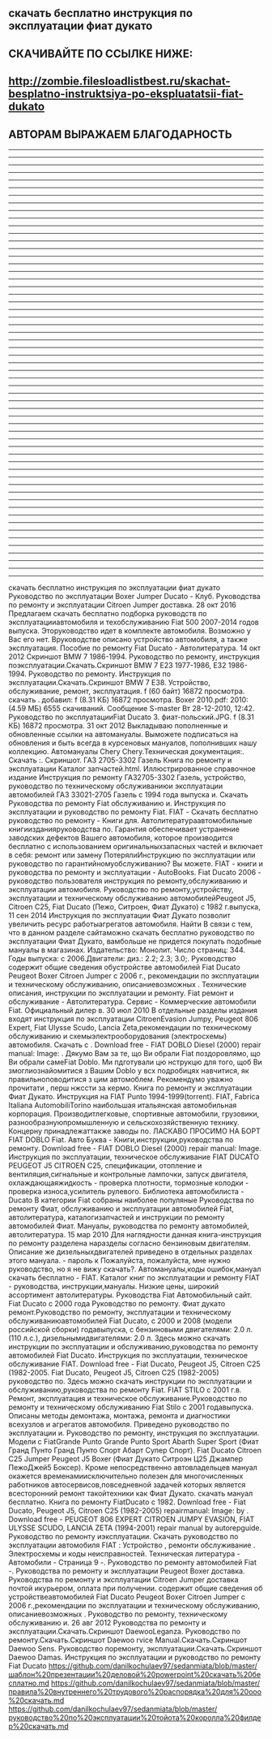 скачать бесплатно инструкция по эксплуатации фиат дукато
--------------------------------------------------
СКАЧИВАЙТЕ ПО ССЫЛКЕ НИЖЕ:
--------------------------------------------------
http://zombie.filesloadlistbest.ru/skachat-besplatno-instruktsiya-po-ekspluatatsii-fiat-dukato
--------------------------------------------------
АВТОРАМ ВЫРАЖАЕМ БЛАГОДАРНОСТЬ
--------------------------------------------------
--------------------------------------------------
--------------------------------------------------
--------------------------------------------------
--------------------------------------------------
--------------------------------------------------
--------------------------------------------------
--------------------------------------------------
--------------------------------------------------
--------------------------------------------------
--------------------------------------------------
--------------------------------------------------
--------------------------------------------------
--------------------------------------------------
--------------------------------------------------
--------------------------------------------------
--------------------------------------------------
--------------------------------------------------
--------------------------------------------------
--------------------------------------------------
--------------------------------------------------
--------------------------------------------------
--------------------------------------------------
--------------------------------------------------
--------------------------------------------------
--------------------------------------------------
--------------------------------------------------
--------------------------------------------------
--------------------------------------------------
--------------------------------------------------
--------------------------------------------------
--------------------------------------------------
--------------------------------------------------
--------------------------------------------------
--------------------------------------------------
--------------------------------------------------
--------------------------------------------------
--------------------------------------------------
--------------------------------------------------
--------------------------------------------------
--------------------------------------------------
--------------------------------------------------
--------------------------------------------------
--------------------------------------------------
--------------------------------------------------
--------------------------------------------------
--------------------------------------------------
--------------------------------------------------
--------------------------------------------------
--------------------------------------------------
--------------------------------------------------
--------------------------------------------------
--------------------------------------------------
--------------------------------------------------
--------------------------------------------------
--------------------------------------------------
--------------------------------------------------
--------------------------------------------------
скачать бесплатно инструкция по эксплуатации фиат дукато Руководство по эксплуатации Boxer  Jumper Ducato - Клуб. Руководства по ремонту и эксплуатации Citroen Jumper доставка. 28 окт 2016  Предлагаем скачать бесплатно подборка руководств по эксплуатацииавтомобиля и техобслуживанию Fiat 500 2007-2014 годов выпуска. Эторуководство идет в комплекте автомобиля. Возможно у Вас его нет. Вруководстве описано устройство автомобиля, а также эксплуатация. Пособие по ремонту Fiat Ducato - Автолитература. 14 окт 2012  Cкриншот BMW 7 1986-1994. Руководство по ремонту, инструкция поэксплуатации.Скачать.Cкриншот BMW 7 E23 1977-1986, E32 1986-1994. Руководство по ремонту. Инструкция по эксплуатации.Скачать.Cкриншот BMW 7 E38. Устройство, обслуживание, ремонт, эксплуатация. f (60 байт) 16872 просмотра. скачать . добавил: f (8.31 КБ) 16872 просмотра. Boxer 2010.pdf: 2010: (4.59 МБ) 6555 скачиваний. Сообщение S-master  Вт 28-12-2010, 12:42. Руководство по эксплуатацииFiat Ducato 3. фиат-польский.JPG. f (8.31 КБ) 16872 просмотра. 31 окт 2012  Выкладываю пополненные и обновленные ссылки на автомануалы. Выможете подписаться на обновления  и быть всегда в курсеновых мануалов, пополнивших нашу коллекцию. Автомануалы Chery Chery.Техническая документация:. Скачать :. Cкриншот. ГАЗ 2705-3302 Газель Книга по ремонту и эксплуатации  Каталог запчастей.html. Иллюстрированное справочное издание Инструкция по ремонту ГАЗ2705-3302 Газель, устройство, руководство по техническому обслуживаниюи эксплуатации автомобилей ГАЗ 33021-2705 Газель с 1994 года выпуска и. Скачать Руководства по ремонту Fiat обслуживанию и. Инструкция по эксплуатации и руководство по ремонту Fiat. FIAT - Скачать бесплатно руководство по ремонту - Книги для. Автолитератураавтомобильные книгиизданияруководства по. Гарантия обеспечивает устранение заводских дефектов Вашего автомобиля, которое производится бесплатно с использованием оригинальныхзапасных частей и включает в себя: ремонт или замену  ПотерялиИнструкцию по эксплуатации или руководство по гарантийномуобслуживанию? Вы можете. FIAT - книги и руководства по ремонту и эксплуатации - AutoBooks. Fiat Ducato 2006 - руководство пользователя  инструкция по ремонту,обслуживанию и эксплуатации автомобиля.  Руководство по ремонту,устройству, эксплуатации и техническому обслуживанию автомобилейPeugeot J5, Citroen C25, Fiat Ducato (Пежо, Ситроен, Фиат Дукато) с 1982 г.выпуска,
11 сен 2014  Инструкция по эксплуатации Фиат Дукато позволит увеличить ресурс работыагрегатов автомобиля. Найти  В связи с тем, что в данном разделе сайтаможно скачать бесплатно руководство по эксплуатации Фиат Дукато, вамбольше не придется покупать подобные мануалы в магазинах. Издательство: Монолит. Число страниц: 344. Годы выпуска: с 2006.Двигатели: диз.: 2.2; 2.3; 3.0;. Руководство содержит общие сведения обустройстве автомобилей Fiat Ducato  Peugeot Boxer  Citroen Jumper с 2006 г., рекомендации по эксплуатации и техническому обслуживанию, описаниевозможных . Технические описания, инструкции по эксплуатации и ремонту. Fiat ремонт и обслуживание - Автолитература. Сервис - Коммерческие автомобили Fiat. Официальный дилер в. 30 июл 2010  В отдельные разделы издания входят инструкция по эксплуатации CitroenEvasion  Jumpy, Peugeot 806  Expert, Fiat Ulysse  Scudo, Lancia Zeta,рекомендации по техническому обслуживанию и схемыэлектрооборудования (электросхемы) автомобиля.  Скачать с . Download free - FIAT DOBLO Diesel (2000) repair manual: Image: . Дякумо Вам за те, що Ви обрали Fiat  поздоровлямо, що Ви обрали самеFiat Doblo. Ми пдготували цю нструкцю для того, щоб Ви змоглиознайомитися з Вашим Doblo у всх подробицях  навчитися, як правильноповодитися з цим автомоблем. Рекомендумо уважно прочитати , перш нжссти за кермо. Книга по ремонту и эксплуатации Фиат Дукато. Инструкция на FIAT Punto 1994-1999(torrent). FIAT, Fabrica Italiana AutomobiliTorino наибольшая итальянская автомобильная корпорация. Производитлегковые, спортивные автомобили, грузовики, разнообразнуюпромышленную и сельскохозяйственную технику. Концерну принадлежаттакже заводы по. ЛАСКАВО ПРОСИМО НА БОРТ FIAT DOBLO Fiat. Авто Буква - Книги,инструкции,руководства по ремонту. Download free - FIAT DOBLO Diesel (2000) repair manual: Image. Инструкция по эксплуатации, техническое обслуживание FIAT DUCATO PEUGEOT J5  CITROEN C25, спецификации, отопление и вентиляция,сигнальные и контрольные лампочки, запуск двигателя, охлаждающаяжидкость - проверка плотности, тормозные колодки - проверка износа,усилитель рулевого. Библиотека автомобилиста - Ducato
В категории Fiat собраны наиболее популяные Руководства по ремонту Фиат, обслуживанию и эксплуатации автомобилей Fiat, автолитература, каталогизапчастей и инструкции по ремонту автомобилей Фиат. Мануалы, руководства по ремонту автомобилей, автолитература. 15 мар 2010  Для наглядности данная книга-инструкция по ремонту разделена наразделы согласно бензиновым двигателям. Описание же дизельныхдвигателей приведено в отдельных разделах этого мануала.  - пароль к Пожалуйста, пожалуйста, мне нужно руководство, но я не вижу скачать?. Автомануалы,коды ошибок,мануал скачать бесплатно - FIAT. Каталог книг по эксплуатации и ремонту FIAT - руководства, инструкции,мануалы. Низкие цены, широкий ассортимент автолитературы. Руководства Fiat  Автомобильный сайт. Fiat Ducato с 2000 года Руководство по ремонту. Фиат дукато ремонт.Руководство по ремонту, эксплуатации и техническому обслуживаниюавтомобилей Fiat Ducato, с 2000 и 2008 (модели российской сборки) годавыпуска, с бензиновыми двигателями: 2.0 л. (110 л.с.), дизельнымидвигателями: 2.0 л. Здесь можно скачать инструкции по эксплуатации и обслуживанию,руководства по ремонту автомобилей Fiat Ducato. Инструкция по эксплуатации, техническое обслуживание FIAT. Download free - Fiat Ducato, Peugeot J5, Citroen C25 (1982-2005. Fiat Ducato, Peugeot J5, Citroen C25 (1982-2005) руководство по. Здесь можно скачать инструкции по эксплуатации и обслуживанию,руководства по ремонту Fiat. FIAT STILO с 2001 г.в. Ремонт, эксплуатация и техническое обслуживание.Руководство по ремонту и техническому обслуживанию Fiat Stilo с 2001 годавыпуска. Описаны методы демонтажа, монтажа, ремонта и диагностики всехузлов и агрегатов автомобиля. Приведено руководство по эксплуатации и. Руководство по ремонту, инструкция по эксплуатации. Модели с  FiatGrande Punto  Grande Punto Sport  Abarth Super Sport (Фиат Гранд Пунто Гранд Пунто Спорт  Абарт Супер Спорт).  Fiat Ducato  Citroen C25 Jumper  Peugeot J5  Boxer (Фиат Дукато  Ситроэн Ц25  Джампер  ПежоДжей5  Боксер). Кроме непосредственно автовладельцев мануал окажется временамиисключительно полезен для многочисленных работников автосервисов,повседневной задачей которых является всесторонний ремонт такойтехники как Фиат Дукато. скачать мануал бесплатно. Книга по ремонту FiatDucato с 1982.
Download free - Fiat Ducato, Peugeot J5, Citroen C25 (1982-2005) repairmanual: Image: by .  Download free - PEUGEOT 806 EXPERT CITROEN JUMPY  EVASION, FIAT ULYSSE  SCUDO, LANCIA ZETA (1994-2001) repair manual by autorepguide.  Руководство по ремонту иэксплуатации. Скачать руководство по эксплуатации автомобиля FIAT : Устройство , ремонти обслуживание . Электросхемы и коды неисправностей. Техническая литература - Автомобили - Страница 9 -. Руководство по ремонту автомобилей Fiat -. Руководства по ремонту и эксплуатации Peugeot Boxer доставка. Руководства по ремонту и эксплуатации Citroen Jumper доставка почтой икурьером, оплата при получении.  содержит общие сведения об устройствеавтомобилей Fiat Ducato  Peugeot Boxer  Citroen Jumper с 2006 г.,рекомендации по эксплуатации и техническому обслуживанию, описаниевозможных . Руководство по ремонту, техническому обслуживанию и. 26 авг 2012  Руководства по ремонту и эксплуатации.Скачать.Cкриншот DaewooLeganza. Руководство по ремонту.Скачать.Cкриншот Daewoo rvice Manual.Скачать.Cкриншот Daewoo Sens. Руководство поремонту, эксплуатации.Скачать.Cкриншот Daewoo Damas. Инструкция по эксплуатации и руководство по ремонту Fiat Ducato
https://github.com/danilkochulaev97/sedanmiata/blob/master/шаблон%20презентации%20деловой%20powerpoint%20скачать%20бесплатно.md
https://github.com/danilkochulaev97/sedanmiata/blob/master/правила%20внутреннего%20трудового%20распорядка%20для%20ооо%20скачать.md
https://github.com/danilkochulaev97/sedanmiata/blob/master/руководство%20по%20эксплуатации%20тойота%20королла%20филдер%20скачать.md